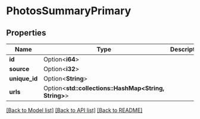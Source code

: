 # PhotosSummaryPrimary

## Properties

Name | Type | Description | Notes
------------ | ------------- | ------------- | -------------
**id** | Option<**i64**> |  | [optional]
**source** | Option<**i32**> |  | [optional]
**unique_id** | Option<**String**> |  | [optional]
**urls** | Option<**std::collections::HashMap<String, String>**> |  | [optional]

[[Back to Model list]](../README.md#documentation-for-models) [[Back to API list]](../README.md#documentation-for-api-endpoints) [[Back to README]](../README.md)


